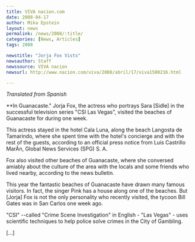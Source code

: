 ```yaml
---
title: VIVA nacion.com
date: 2008-04-17
author: Mika Epstein
layout: news
permalink: /news/2008/:title/
categories: [News, Articles]
tags: 2008

newstitle: "Jorja Fox Vists"
newsauthor: Staff  
newssource: VIVA nacion  
newsurl: http://www.nacion.com/viva/2008/abril/17/viva1500216.html 

---
```


<em>Translated from Spanish</em>

**In Guanacaste." Jorja Fox, the actress who portrays Sara [Sidle] in the successful television series "CSI Las Vegas", visited the beaches of Guanacaste for during one week.

This actress stayed in the hotel Cala Luna, along the beach Langosta de Tamarindo, where she spent time with the hotel's concierge and with the rest of the guests, according to an official press notice from Luis Castrillo MarÃ­n, Global News Services (SPG) S. A.

Fox also visited other beaches of Guanacaste, where she conversed amiably about the culture of the area with the locals and some friends who lived nearby, according to the news bulletin.

This year the fantastic beaches of Guanacaste have drawn many famous visitors. In fact, the singer Pink has a house along one of the beaches. But [Jorja] Fox is not the only personality who recently visited, the tycoon Bill Gates was in San Carlos one week ago.

"CSI" --called "Crime Scene Investigation" in English - "Las Vegas" - uses scientific techniques to help police solve crimes in the City of Gambling.

[...]  
